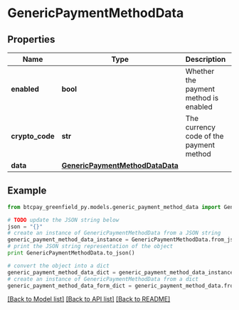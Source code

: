 # GenericPaymentMethodData


## Properties
Name | Type | Description | Notes
------------ | ------------- | ------------- | -------------
**enabled** | **bool** | Whether the payment method is enabled | [optional] 
**crypto_code** | **str** | The currency code of the payment method | [optional] 
**data** | [**GenericPaymentMethodDataData**](GenericPaymentMethodDataData.md) |  | [optional] 

## Example

```python
from btcpay_greenfield_py.models.generic_payment_method_data import GenericPaymentMethodData

# TODO update the JSON string below
json = "{}"
# create an instance of GenericPaymentMethodData from a JSON string
generic_payment_method_data_instance = GenericPaymentMethodData.from_json(json)
# print the JSON string representation of the object
print GenericPaymentMethodData.to_json()

# convert the object into a dict
generic_payment_method_data_dict = generic_payment_method_data_instance.to_dict()
# create an instance of GenericPaymentMethodData from a dict
generic_payment_method_data_form_dict = generic_payment_method_data.from_dict(generic_payment_method_data_dict)
```
[[Back to Model list]](../README.md#documentation-for-models) [[Back to API list]](../README.md#documentation-for-api-endpoints) [[Back to README]](../README.md)


